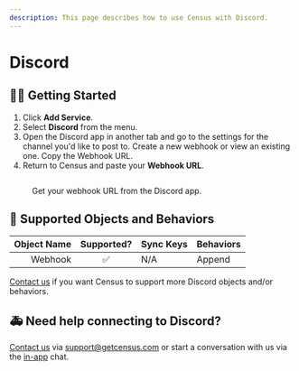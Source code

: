 ```yaml
---
description: This page describes how to use Census with Discord.
---
```


# Discord

## 🏃‍♀️ Getting Started

1. Click **Add Service**.
2. Select **Discord** from the menu.
3. Open the Discord app in another tab and go to the settings for the channel you'd like to post to. Create a new webhook or view an existing one. Copy the Webhook URL.
4. Return to Census and paste your **Webhook URL**.

<figure><img src="../.gitbook/assets/discord.png" alt=""><figcaption><p>Get your webhook URL from the Discord app.</p></figcaption></figure>

## 🔀 Supported Objects and Behaviors

| **Object Name** | **Supported?** | **Sync Keys**  | **Behaviors**       |
| --------------: | :------------: | ---------------- | ------------------- |
| Webhook | ✅ | N/A | Append |

[Contact us](mailto:support@getcensus.com) if you want Census to support more Discord objects and/or behaviors.

## 🚑 Need help connecting to Discord?

[Contact us](mailto:support@getcensus.com) via support@getcensus.com or start a conversation with us via the [in-app](https://app.getcensus.com) chat.
